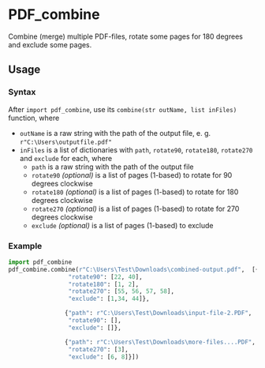 # PDF_combine
Combine (merge) multiple PDF-files, rotate some pages for 180 degrees and exclude some pages.<br/>

## Usage
### Syntax 
After `import pdf_combine`, use its `combine(str outName, list inFiles)` function, where<br/>
* `outName` is a raw string with the path of the output file, e. g. `r"C:\Users\outputfile.pdf"`<br/>
* `inFiles` is a list of dictionaries with `path`, `rotate90`, `rotate180`, `rotate270` and `exclude` for each, where
  * `path` is a raw string with the path of the output file<br/>
  * `rotate90` _(optional)_ is a list of pages (1-based) to rotate for 90 degrees clockwise<br/>
  * `rotate180` _(optional)_ is a list of pages (1-based) to rotate for 180 degrees clockwise<br/>
  * `rotate270` _(optional)_ is a list of pages (1-based) to rotate for 270 degrees clockwise<br/>
  * `exclude` _(optional)_ is a list of pages (1-based) to exclude<br/>
  
### Example
```python
import pdf_combine
pdf_combine.combine(r"C:\Users\Test\Downloads\combined-output.pdf",  [{"path": r"C:\Users\Test\Downloads\input-file-1.pdf",
                 "rotate90": [22, 40],
				 "rotate180": [1, 2],
				 "rotate270": [55, 56, 57, 58],
				 "exclude": [1,34, 44]},

                {"path": r"C:\Users\Test\Downloads\input-file-2.PDF",
                 "rotate90": [],
                 "exclude": []},

                {"path": r"C:\Users\Test\Downloads\more-files....PDF",
                 "rotate270": [3],
                 "exclude": [6, 8]}])
```

